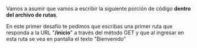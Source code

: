 Vamos a asumir que vamos a escribir la siguiente porción de código **dentro del archivo de rutas**.

En este primer desafío te pedimos que escribas una primer ruta que responda a la URL "**/inicio**" a través del método GET y que al ingresar en esta ruta se vea en pantalla el texto "Bienvenido"